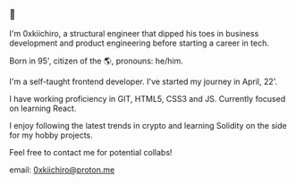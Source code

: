### 👋
I'm 0xkiichiro, a structural engineer that dipped his toes in business development and product engineering before starting a career in tech.

Born in 95', citizen of the 🌎, pronouns: he/him.

I'm a self-taught frontend developer. I've started my journey in April, 22'.

I have working proficiency in GIT, HTML5, CSS3 and JS. Currently focused on learning React.

I enjoy following the latest trends in crypto and learning Solidity on the side for my hobby projects.

Feel free to contact me for potential collabs!

email: 0xkiichiro@proton.me
